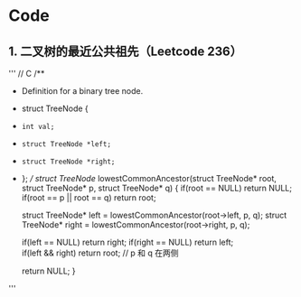 # Code

## 1. 二叉树的最近公共祖先（Leetcode 236）

'''
// C
/**
 * Definition for a binary tree node.
 * struct TreeNode {
 *     int val;
 *     struct TreeNode *left;
 *     struct TreeNode *right;
 * };
 */
struct TreeNode* lowestCommonAncestor(struct TreeNode* root, struct TreeNode* p, struct TreeNode* q) {
    if(root == NULL) return NULL;
    if(root == p || root == q) return root;
            
    struct TreeNode* left =  lowestCommonAncestor(root->left, p, q);
    struct TreeNode* right = lowestCommonAncestor(root->right, p, q);
       
    if(left == NULL) return right;
    if(right == NULL) return left;      
    if(left && right) return root; // p 和 q 在两侧

    return NULL; 
}

'''
